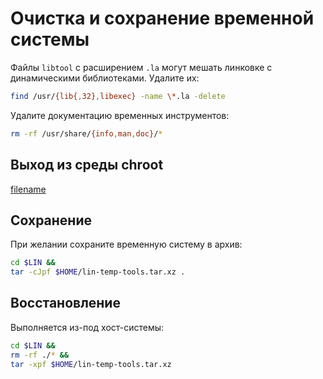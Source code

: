 # Очистка и сохранение временной системы

Файлы `libtool` с расширением `.la` могут мешать линковке с динамическими библиотеками. Удалите их:

```bash
find /usr/{lib{,32},libexec} -name \*.la -delete
```

Удалите документацию временных инструментов:

```bash
rm -rf /usr/share/{info,man,doc}/*
```

## Выход из среды chroot

[filename](exit-chroot.md ":include")

## Сохранение

При желании сохраните временную систему в архив:

```bash
cd $LIN &&
tar -cJpf $HOME/lin-temp-tools.tar.xz .
```

## Восстановление

Выполняется из-под хост-системы:

```bash
cd $LIN &&
rm -rf ./* &&
tar -xpf $HOME/lin-temp-tools.tar.xz
```
